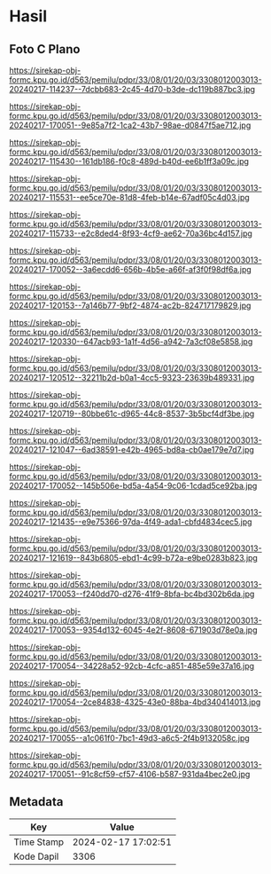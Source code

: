 # Hasil

## Foto C Plano

https://sirekap-obj-formc.kpu.go.id/d563/pemilu/pdpr/33/08/01/20/03/3308012003013-20240217-114237--7dcbb683-2c45-4d70-b3de-dc119b887bc3.jpg

https://sirekap-obj-formc.kpu.go.id/d563/pemilu/pdpr/33/08/01/20/03/3308012003013-20240217-170051--9e85a7f2-1ca2-43b7-98ae-d0847f5ae712.jpg

https://sirekap-obj-formc.kpu.go.id/d563/pemilu/pdpr/33/08/01/20/03/3308012003013-20240217-115430--161db186-f0c8-489d-b40d-ee6b1ff3a09c.jpg

https://sirekap-obj-formc.kpu.go.id/d563/pemilu/pdpr/33/08/01/20/03/3308012003013-20240217-115531--ee5ce70e-81d8-4feb-b14e-67adf05c4d03.jpg

https://sirekap-obj-formc.kpu.go.id/d563/pemilu/pdpr/33/08/01/20/03/3308012003013-20240217-115733--e2c8ded4-8f93-4cf9-ae62-70a36bc4d157.jpg

https://sirekap-obj-formc.kpu.go.id/d563/pemilu/pdpr/33/08/01/20/03/3308012003013-20240217-170052--3a6ecdd6-656b-4b5e-a66f-af3f0f98df6a.jpg

https://sirekap-obj-formc.kpu.go.id/d563/pemilu/pdpr/33/08/01/20/03/3308012003013-20240217-120153--7a146b77-9bf2-4874-ac2b-824717179829.jpg

https://sirekap-obj-formc.kpu.go.id/d563/pemilu/pdpr/33/08/01/20/03/3308012003013-20240217-120330--647acb93-1a1f-4d56-a942-7a3cf08e5858.jpg

https://sirekap-obj-formc.kpu.go.id/d563/pemilu/pdpr/33/08/01/20/03/3308012003013-20240217-120512--32211b2d-b0a1-4cc5-9323-23639b489331.jpg

https://sirekap-obj-formc.kpu.go.id/d563/pemilu/pdpr/33/08/01/20/03/3308012003013-20240217-120719--80bbe61c-d965-44c8-8537-3b5bcf4df3be.jpg

https://sirekap-obj-formc.kpu.go.id/d563/pemilu/pdpr/33/08/01/20/03/3308012003013-20240217-121047--6ad38591-e42b-4965-bd8a-cb0ae179e7d7.jpg

https://sirekap-obj-formc.kpu.go.id/d563/pemilu/pdpr/33/08/01/20/03/3308012003013-20240217-170052--145b506e-bd5a-4a54-9c06-1cdad5ce92ba.jpg

https://sirekap-obj-formc.kpu.go.id/d563/pemilu/pdpr/33/08/01/20/03/3308012003013-20240217-121435--e9e75366-97da-4f49-ada1-cbfd4834cec5.jpg

https://sirekap-obj-formc.kpu.go.id/d563/pemilu/pdpr/33/08/01/20/03/3308012003013-20240217-121619--843b6805-ebd1-4c99-b72a-e9be0283b823.jpg

https://sirekap-obj-formc.kpu.go.id/d563/pemilu/pdpr/33/08/01/20/03/3308012003013-20240217-170053--f240dd70-d276-41f9-8bfa-bc4bd302b6da.jpg

https://sirekap-obj-formc.kpu.go.id/d563/pemilu/pdpr/33/08/01/20/03/3308012003013-20240217-170053--9354d132-6045-4e2f-8608-671903d78e0a.jpg

https://sirekap-obj-formc.kpu.go.id/d563/pemilu/pdpr/33/08/01/20/03/3308012003013-20240217-170054--34228a52-92cb-4cfc-a851-485e59e37a16.jpg

https://sirekap-obj-formc.kpu.go.id/d563/pemilu/pdpr/33/08/01/20/03/3308012003013-20240217-170054--2ce84838-4325-43e0-88ba-4bd340414013.jpg

https://sirekap-obj-formc.kpu.go.id/d563/pemilu/pdpr/33/08/01/20/03/3308012003013-20240217-170055--a1c061f0-7bc1-49d3-a6c5-2f4b9132058c.jpg

https://sirekap-obj-formc.kpu.go.id/d563/pemilu/pdpr/33/08/01/20/03/3308012003013-20240217-170051--91c8cf59-cf57-4106-b587-931da4bec2e0.jpg


## Metadata

| Key        | Value               |
| ---------- | ------------------- |
| Time Stamp | 2024-02-17 17:02:51 |
| Kode Dapil | 3306                |



